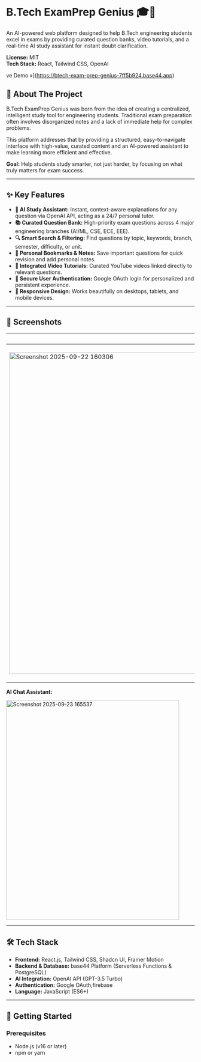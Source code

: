 # B.Tech ExamPrep Genius 🎓🤖

An AI-powered web platform designed to help B.Tech engineering students excel in exams by providing curated question banks, video tutorials, and a real-time AI study assistant for instant doubt clarification.

**License:** MIT  
**Tech Stack:** React, Tailwind CSS, OpenAI  


ve Demo »](https://btech-exam-prep-genius-7ff5b924.base44.app)

## 📖 About The Project
B.Tech ExamPrep Genius was born from the idea of creating a centralized, intelligent study tool for engineering students. Traditional exam preparation often involves disorganized notes and a lack of immediate help for complex problems.  

This platform addresses that by providing a structured, easy-to-navigate interface with high-value, curated content and an AI-powered assistant to make learning more efficient and effective.  

**Goal:** Help students study smarter, not just harder, by focusing on what truly matters for exam success.

---

## ✨ Key Features
- **🧠 AI Study Assistant:** Instant, context-aware explanations for any question via OpenAI API, acting as a 24/7 personal tutor.  
- **📚 Curated Question Bank:** High-priority exam questions across 4 major engineering branches (AI/ML, CSE, ECE, EEE).  
- **🔍 Smart Search & Filtering:** Find questions by topic, keywords, branch, semester, difficulty, or unit.  
- **🔖 Personal Bookmarks & Notes:** Save important questions for quick revision and add personal notes.  
- **🎥 Integrated Video Tutorials:** Curated YouTube videos linked directly to relevant questions.  
- **🔐 Secure User Authentication:** Google OAuth login for personalized and persistent experience.  
- **📱 Responsive Design:** Works beautifully on desktops, tablets, and mobile devices.  

---

## 📸 Screenshots
| Landing Page | Semsters | Questions Page |
|--------------|----------|----------------|
| <img width="1892" height="857" alt="Screenshot 2025-09-22 160306" src="https://github.com/user-attachments/assets/f920df72-1ebe-404d-94f5-9c5ada74ad59" />|!<img width="1913" height="874" alt="Screenshot 2025-09-22 160314" src="https://github.com/user-attachments/assets/4697385d-a603-4e60-af59-ec60253f65bd" /> | <img width="1408" height="873" alt="Screenshot 2025-09-22 160355" src="https://github.com/user-attachments/assets/eab1806d-96ff-46eb-9e3f-916a9eb221a6" /> |

**AI Chat Assistant:**  

<img width="462" height="585" alt="Screenshot 2025-09-23 165537" src="https://github.com/user-attachments/assets/df463cff-715f-42eb-bcc4-8148be82db95" />


---

## 🛠️ Tech Stack
- **Frontend:** React.js, Tailwind CSS, Shadcn UI, Framer Motion  
- **Backend & Database:** base44 Platform (Serverless Functions & PostgreSQL)  
- **AI Integration:** OpenAI API (GPT-3.5 Turbo)  
- **Authentication:** Google OAuth,firebase  
- **Language:** JavaScript (ES6+)  

---

## 🚀 Getting Started

### Prerequisites
- Node.js (v16 or later)  
- npm or yarn  

